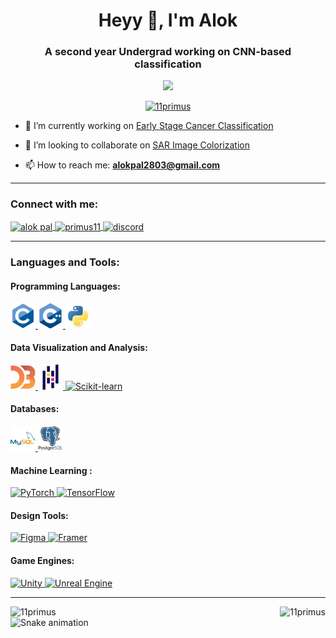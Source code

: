 <h1 align="center">Heyy 👋, I'm Alok</h1>
<h3 align="center">A second year Undergrad working on CNN-based classification</h3>

<div align="center">

<img height="200" src="https://media0.giphy.com/media/v1.Y2lkPTc5MGI3NjExZDRwa2JnMmh1dW1rdTl6bTQ5NzM4c2M3emlkNWVwc2V6ZGdsZjZ3OCZlcD12MV9pbnRlcm5hbF9naWZfYnlfaWQmY3Q9Zw/2y1Ns6zIfK6WI8d21y/giphy.webp" />

</div>
<p align="center">
  <a href="https://github.com/ryo-ma/github-profile-trophy">
    <img src="https://github-profile-trophy.vercel.app/?username=11primus" alt="11primus" />
  </a>
</p>

- 🔭 I’m currently working on [Early Stage Cancer Classification](https://github.com/11PRIMUS/Early-Stage-Cancer-Prediction)

- 👯 I’m looking to collaborate on [SAR Image Colorization](https://github.com/11PRIMUS/SAR-image-Colorization)

- 📫 How to reach me: **alokpal2803@gmail.com**

---

<h3 align="left">Connect with me:</h3>
<p align="left">
  <a href="https://linkedin.com/in/alok-pal" target="blank">
    <img align="center" src="https://raw.githubusercontent.com/rahuldkjain/github-profile-readme-generator/master/src/images/icons/Social/linked-in-alt.svg" alt="alok pal" height="30" width="40" />
  </a>
  <a href="https://kaggle.com/primus11" target="blank">
    <img align="center" src="https://raw.githubusercontent.com/rahuldkjain/github-profile-readme-generator/master/src/images/icons/Social/kaggle.svg" alt="primus11" height="30" width="40" />
  </a>
  <a href="https://discord.gg/844823908892540988" target="blank">
    <img align="center" src="https://raw.githubusercontent.com/rahuldkjain/github-profile-readme-generator/master/src/images/icons/Social/discord.svg" alt="discord" height="30" width="40" />
  </a>
</p>

---

<h3 align="left">Languages and Tools:</h3>

<h4 align="left">Programming Languages:</h4>
<p align="left">
  <a href="https://www.cprogramming.com/" target="_blank" rel="noreferrer">
    <img src="https://raw.githubusercontent.com/devicons/devicon/master/icons/c/c-original.svg" alt="C" width="40" height="40" />
  </a>
  <a href="https://www.w3schools.com/cpp/" target="_blank" rel="noreferrer">
    <img src="https://raw.githubusercontent.com/devicons/devicon/master/icons/cplusplus/cplusplus-original.svg" alt="C++" width="40" height="40" />
  </a>
  <a href="https://www.python.org" target="_blank" rel="noreferrer">
    <img src="https://raw.githubusercontent.com/devicons/devicon/master/icons/python/python-original.svg" alt="Python" width="40" height="40" />
  </a>
</p>

<h4 align="left">Data Visualization and Analysis:</h4>
<p align="left">
  <a href="https://d3js.org/" target="_blank" rel="noreferrer">
    <img src="https://raw.githubusercontent.com/devicons/devicon/master/icons/d3js/d3js-original.svg" alt="D3.js" width="40" height="40" />
  </a>
  <a href="https://pandas.pydata.org/" target="_blank" rel="noreferrer">
    <img src="https://raw.githubusercontent.com/devicons/devicon/2ae2a900d2f041da66e950e4d48052658d850630/icons/pandas/pandas-original.svg" alt="Pandas" width="40" height="40" />
  </a>
  <a href="https://scikit-learn.org/" target="_blank" rel="noreferrer">
    <img src="https://upload.wikimedia.org/wikipedia/commons/0/05/Scikit_learn_logo_small.svg" alt="Scikit-learn" width="40" height="40" />
  </a>
</p>

<h4 align="left">Databases:</h4>
<p align="left">
  <a href="https://www.mysql.com/" target="_blank" rel="noreferrer">
    <img src="https://raw.githubusercontent.com/devicons/devicon/master/icons/mysql/mysql-original-wordmark.svg" alt="MySQL" width="40" height="40" />
  </a>
  <a href="https://www.postgresql.org" target="_blank" rel="noreferrer">
    <img src="https://raw.githubusercontent.com/devicons/devicon/master/icons/postgresql/postgresql-original-wordmark.svg" alt="PostgreSQL" width="40" height="40" />
  </a>
</p>

<h4 align="left">Machine Learning :</h4>
<p align="left">
  <a href="https://pytorch.org/" target="_blank" rel="noreferrer">
    <img src="https://www.vectorlogo.zone/logos/pytorch/pytorch-icon.svg" alt="PyTorch" width="40" height="40" />
  </a>
  <a href="https://www.tensorflow.org" target="_blank" rel="noreferrer">
    <img src="https://www.vectorlogo.zone/logos/tensorflow/tensorflow-icon.svg" alt="TensorFlow" width="40" height="40" />
  </a>
</p>

<h4 align="left">Design Tools:</h4>
<p align="left">
  <a href="https://www.figma.com/" target="_blank" rel="noreferrer">
    <img src="https://www.vectorlogo.zone/logos/figma/figma-icon.svg" alt="Figma" width="40" height="40" />
  </a>
  <a href="https://www.framer.com/" target="_blank" rel="noreferrer">
    <img src="https://www.vectorlogo.zone/logos/framer/framer-icon.svg" alt="Framer" width="40" height="40" />
  </a>
</p>

<h4 align="left">Game Engines:</h4>
<p align="left">
  <a href="https://unity.com/" target="_blank" rel="noreferrer">
    <img src="https://www.vectorlogo.zone/logos/unity3d/unity3d-icon.svg" alt="Unity" width="40" height="40" />
  </a>
  <a href="https://unrealengine.com/" target="_blank" rel="noreferrer">
    <img src="https://raw.githubusercontent.com/kenangundogan/fontisto/036b7eca71aab1bef8e6a0518f7329f13ed62f6b/icons/svg/brand/unreal-engine.svg" alt="Unreal Engine" width="40" height="40" />
  </a>
</p>


---

<p>
  <img align="left" src="https://github-readme-stats.vercel.app/api/top-langs?username=11primus&show_icons=true&locale=en&layout=compact" alt="11primus" />
</p>

<p>
  <img align="right" src="https://github-readme-stats.vercel.app/api?username=11primus&show_icons=true&locale=en" alt="11primus" />
</p>

<p>
  <br clear="both">
  <img src="https://raw.githubusercontent.com/11primus/output/main/github-snake.svg" alt="Snake animation"/>
</p>
